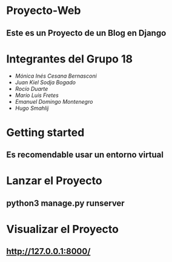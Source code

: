 # Proyecto-Web

## Este es un Proyecto de un Blog en Django

# Integrantes del Grupo 18

- *Mónica Inés Cesana Bernasconi*
- *Juan Kiel Sodja Bogado*
- *Rocío Duarte*
- *Mario Luis Fretes*
- *Emanuel Domingo Montenegro*
- *Hugo Smahlij*
  
# Getting started

## Es recomendable usar un entorno virtual

# Lanzar el Proyecto

## python3 manage.py runserver

# Visualizar el Proyecto

## http://127.0.0.1:8000/

